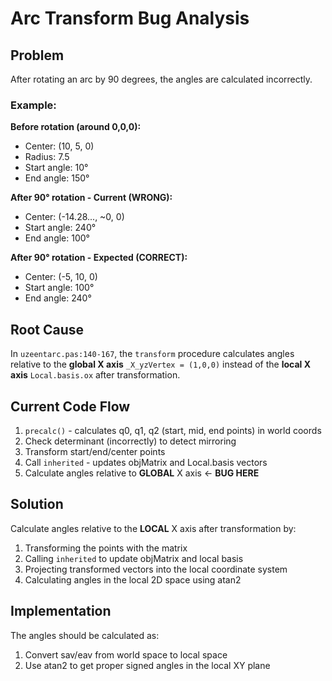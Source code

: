 # Arc Transform Bug Analysis

## Problem
After rotating an arc by 90 degrees, the angles are calculated incorrectly.

### Example:
**Before rotation (around 0,0,0):**
- Center: (10, 5, 0)
- Radius: 7.5
- Start angle: 10°
- End angle: 150°

**After 90° rotation - Current (WRONG):**
- Center: (-14.28..., ~0, 0)
- Start angle: 240°
- End angle: 100°

**After 90° rotation - Expected (CORRECT):**
- Center: (-5, 10, 0)
- Start angle: 100°
- End angle: 240°

## Root Cause
In `uzeentarc.pas:140-167`, the `transform` procedure calculates angles relative to the **global X axis** `_X_yzVertex = (1,0,0)` instead of the **local X axis** `Local.basis.ox` after transformation.

## Current Code Flow
1. `precalc()` - calculates q0, q1, q2 (start, mid, end points) in world coords
2. Check determinant (incorrectly) to detect mirroring
3. Transform start/end/center points
4. Call `inherited` - updates objMatrix and Local.basis vectors
5. Calculate angles relative to **GLOBAL** X axis ← **BUG HERE**

## Solution
Calculate angles relative to the **LOCAL** X axis after transformation by:
1. Transforming the points with the matrix
2. Calling `inherited` to update objMatrix and local basis
3. Projecting transformed vectors into the local coordinate system
4. Calculating angles in the local 2D space using atan2

## Implementation
The angles should be calculated as:
1. Convert sav/eav from world space to local space
2. Use atan2 to get proper signed angles in the local XY plane
